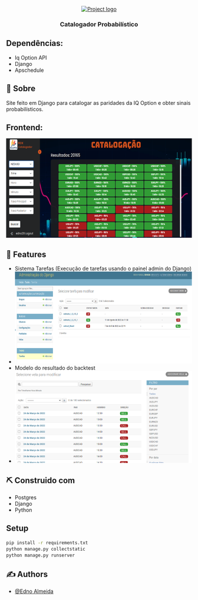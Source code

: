 
<p align="center">
  <a href="" rel="noopener">
 <img width=200px height=200px  src="midias/ico_wite.ico" alt="Project logo"></a>
</p>

<h3 align="center">Catalogador Probabilístico</h3>

## Dependências:
- Iq Option API
- Django
- Apschedule


## 🧐 Sobre <a name = "about"></a>
Site feito em Django para catalogar as paridades da IQ Option e obter sinais probabilísticos.

## Frontend:
<p align="center">
 <img width=550px height=270px  src="midias/frontend.png" alt="Project logo"></>
</p>


## 📝 Features

- Sistema Tarefas (Execução de tarefas usando o painel admin do Django)
- 
  <img width=500px height=250px  src="midias/tarefaz.png" alt="Project logo">
- Modelo do resultado do backtest
-   <img width=500px height=250px  src="midias/backtest_model.png" alt="Project logo">


## ⛏️ Construido com <a name = "built_using"></a>

- Postgres 
- Django  
- Python

## Setup

```sh
pip install -r requirements.txt
python manage.py collectstatic
python manage.py runserver
```

## ✍️ Authors <a name = "authors"></a>

- [@Edno Almeida](https://github.com/edno2819) 
